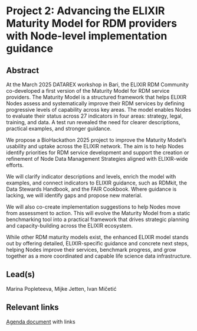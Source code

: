 # Project 2: Advancing the ELIXIR Maturity Model for RDM providers with Node-level implementation guidance

## Abstract

At the March 2025 DATAREX workshop in Bari, the ELIXIR RDM Community co-developed a first version of the Maturity Model for RDM service providers. The Maturity Model is a structured framework that helps ELIXIR Nodes assess and systematically improve their RDM services by defining progressive levels of capability across key areas. The model enables Nodes to evaluate their status across 27 indicators in four areas: strategy, legal, training, and data. A test run revealed the need for clearer descriptions, practical examples, and stronger guidance.

We propose a BioHackathon 2025 project to improve the Maturity Model’s usability and uptake across the ELIXIR network. The aim is to help Nodes identify priorities for RDM service development and support the creation or refinement of Node Data Management Strategies aligned with ELIXIR-wide efforts.

We will clarify indicator descriptions and levels, enrich the model with examples, and connect indicators to ELIXIR guidance, such as RDMkit, the Data Stewards Handbook, and the FAIR Cookbook. Where guidance is lacking, we will identify gaps and propose new material.

We will also co-create implementation suggestions to help Nodes move from assessment to action. This will evolve the Maturity Model from a static benchmarking tool into a practical framework that drives strategic planning and capacity-building across the ELIXIR ecosystem.

While other RDM maturity models exist, the enhanced ELIXIR model stands out by offering detailed, ELIXIR-specific guidance and concrete next steps, helping Nodes improve their services, benchmark progress, and grow together as a more coordinated and capable life science data infrastructure.

## Lead(s)

Marina Popleteeva, Mijke Jetten, Ivan Mičetić

## Relevant links

[Agenda document](https://docs.google.com/spreadsheets/d/14HjojyADPLNafVxvuRpFjiY8THdmL99TyJpi4PovJWg/edit?gid=1116822071#gid=1116822071) with links
